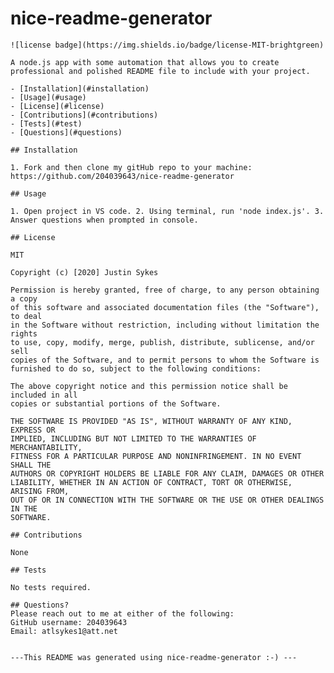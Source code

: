 # nice-readme-generator

    ![license badge](https://img.shields.io/badge/license-MIT-brightgreen)

    A node.js app with some automation that allows you to create professional and polished README file to include with your project.
    
    - [Installation](#installation)
    - [Usage](#usage)
    - [License](#license)
    - [Contributions](#contributions)
    - [Tests](#test)
    - [Questions](#questions)
    
    ## Installation
    
    1. Fork and then clone my gitHub repo to your machine: https://github.com/204039643/nice-readme-generator
    
    ## Usage
    
    1. Open project in VS code. 2. Using terminal, run 'node index.js'. 3. Answer questions when prompted in console.
    
    ## License
    
    MIT
    
    Copyright (c) [2020] Justin Sykes
    
    Permission is hereby granted, free of charge, to any person obtaining a copy
    of this software and associated documentation files (the "Software"), to deal
    in the Software without restriction, including without limitation the rights
    to use, copy, modify, merge, publish, distribute, sublicense, and/or sell
    copies of the Software, and to permit persons to whom the Software is
    furnished to do so, subject to the following conditions:
    
    The above copyright notice and this permission notice shall be included in all
    copies or substantial portions of the Software.
    
    THE SOFTWARE IS PROVIDED "AS IS", WITHOUT WARRANTY OF ANY KIND, EXPRESS OR
    IMPLIED, INCLUDING BUT NOT LIMITED TO THE WARRANTIES OF MERCHANTABILITY,
    FITNESS FOR A PARTICULAR PURPOSE AND NONINFRINGEMENT. IN NO EVENT SHALL THE
    AUTHORS OR COPYRIGHT HOLDERS BE LIABLE FOR ANY CLAIM, DAMAGES OR OTHER
    LIABILITY, WHETHER IN AN ACTION OF CONTRACT, TORT OR OTHERWISE, ARISING FROM,
    OUT OF OR IN CONNECTION WITH THE SOFTWARE OR THE USE OR OTHER DEALINGS IN THE
    SOFTWARE.
    
    ## Contributions
    
    None
    
    ## Tests
    
    No tests required.
    
    ## Questions?
    Please reach out to me at either of the following:
    GitHub username: 204039643
    Email: atlsykes1@att.net
    
    
    ---This README was generated using nice-readme-generator :-) ---